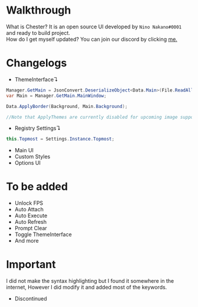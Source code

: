 # Walkthrough
What is Chester? It is an open source UI developed by ``Nino Nakano#0001`` and ready to build project.  
How do I get myself updated? You can join our discord by clicking [me.](https://discord.gg/Qwv73gBUZu)  

# Changelogs
- ThemeInterface↴  
```csharp
Manager.GetMain = JsonConvert.DeserializeObject<Data.Main>(File.ReadAllText("user-data.json"));
var Main = Manager.GetMain.MainWindow;

Data.ApplyBorder(Background, Main.Background);

//Note that ApplyThemes are currently disabled for upcoming image support.
```
- Registry Settings↴  
```csharp
this.Topmost = Settings.Instance.Topmost;
```
- Main UI
- Custom Styles
- Options UI

# To be added
- Unlock FPS
- Auto Attach
- Auto Execute
- Auto Refresh
- Prompt Clear
- Toggle ThemeInterface
- And more

# Important
I did not make the syntax highlighting but I found it somewhere in the internet, However I did modify it and added most of the keywords.

- Discontinued
